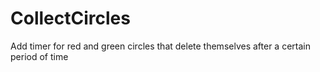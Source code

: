 # CollectCircles
 
Add timer for red and green circles that delete themselves after a certain period of time

